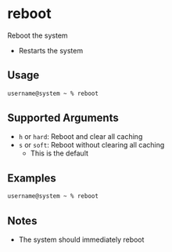 # reboot

Reboot the system

- Restarts the system

## Usage

```txt
username@system ~ % reboot
```

## Supported Arguments

- `h` or `hard`: Reboot and clear all caching
- `s` or `soft`: Reboot without clearing all caching
  - This is the default

## Examples

```txt
username@system ~ % reboot
```

## Notes

- The system should immediately reboot
